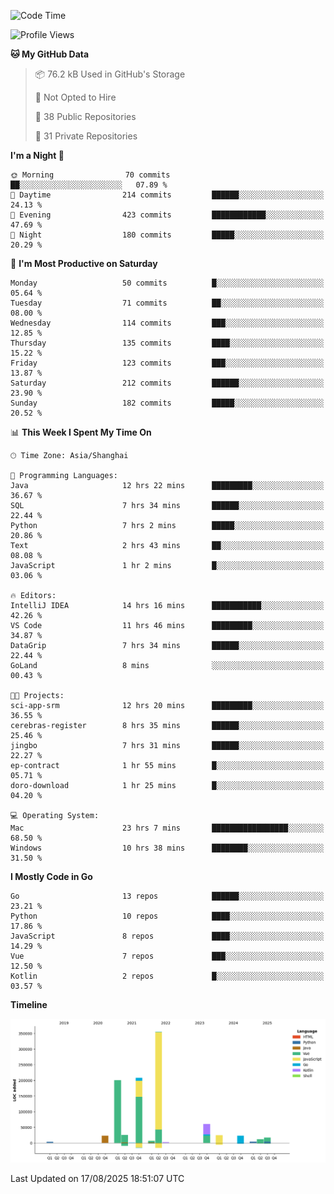 <!--START_SECTION:waka-->
![Code Time](http://img.shields.io/badge/Code%20Time-4%2C380%20hrs%2036%20mins-blue)

![Profile Views](http://img.shields.io/badge/Profile%20Views-0-blue)

**🐱 My GitHub Data** 

> 📦 76.2 kB Used in GitHub's Storage 
 > 
> 🚫 Not Opted to Hire
 > 
> 📜 38 Public Repositories 
 > 
> 🔑 31 Private Repositories 
 > 
**I'm a Night 🦉** 

```text
🌞 Morning                70 commits          ██░░░░░░░░░░░░░░░░░░░░░░░   07.89 % 
🌆 Daytime                214 commits         ██████░░░░░░░░░░░░░░░░░░░   24.13 % 
🌃 Evening                423 commits         ████████████░░░░░░░░░░░░░   47.69 % 
🌙 Night                  180 commits         █████░░░░░░░░░░░░░░░░░░░░   20.29 % 
```
📅 **I'm Most Productive on Saturday** 

```text
Monday                   50 commits          █░░░░░░░░░░░░░░░░░░░░░░░░   05.64 % 
Tuesday                  71 commits          ██░░░░░░░░░░░░░░░░░░░░░░░   08.00 % 
Wednesday                114 commits         ███░░░░░░░░░░░░░░░░░░░░░░   12.85 % 
Thursday                 135 commits         ████░░░░░░░░░░░░░░░░░░░░░   15.22 % 
Friday                   123 commits         ███░░░░░░░░░░░░░░░░░░░░░░   13.87 % 
Saturday                 212 commits         ██████░░░░░░░░░░░░░░░░░░░   23.90 % 
Sunday                   182 commits         █████░░░░░░░░░░░░░░░░░░░░   20.52 % 
```


📊 **This Week I Spent My Time On** 

```text
🕑︎ Time Zone: Asia/Shanghai

💬 Programming Languages: 
Java                     12 hrs 22 mins      █████████░░░░░░░░░░░░░░░░   36.67 % 
SQL                      7 hrs 34 mins       ██████░░░░░░░░░░░░░░░░░░░   22.44 % 
Python                   7 hrs 2 mins        █████░░░░░░░░░░░░░░░░░░░░   20.86 % 
Text                     2 hrs 43 mins       ██░░░░░░░░░░░░░░░░░░░░░░░   08.08 % 
JavaScript               1 hr 2 mins         █░░░░░░░░░░░░░░░░░░░░░░░░   03.06 % 

🔥 Editors: 
IntelliJ IDEA            14 hrs 16 mins      ███████████░░░░░░░░░░░░░░   42.26 % 
VS Code                  11 hrs 46 mins      █████████░░░░░░░░░░░░░░░░   34.87 % 
DataGrip                 7 hrs 34 mins       ██████░░░░░░░░░░░░░░░░░░░   22.44 % 
GoLand                   8 mins              ░░░░░░░░░░░░░░░░░░░░░░░░░   00.43 % 

🐱‍💻 Projects: 
sci-app-srm              12 hrs 20 mins      █████████░░░░░░░░░░░░░░░░   36.55 % 
cerebras-register        8 hrs 35 mins       ██████░░░░░░░░░░░░░░░░░░░   25.46 % 
jingbo                   7 hrs 31 mins       ██████░░░░░░░░░░░░░░░░░░░   22.27 % 
ep-contract              1 hr 55 mins        █░░░░░░░░░░░░░░░░░░░░░░░░   05.71 % 
doro-download            1 hr 25 mins        █░░░░░░░░░░░░░░░░░░░░░░░░   04.20 % 

💻 Operating System: 
Mac                      23 hrs 7 mins       █████████████████░░░░░░░░   68.50 % 
Windows                  10 hrs 38 mins      ████████░░░░░░░░░░░░░░░░░   31.50 % 
```

**I Mostly Code in Go** 

```text
Go                       13 repos            ██████░░░░░░░░░░░░░░░░░░░   23.21 % 
Python                   10 repos            ████░░░░░░░░░░░░░░░░░░░░░   17.86 % 
JavaScript               8 repos             ████░░░░░░░░░░░░░░░░░░░░░   14.29 % 
Vue                      7 repos             ███░░░░░░░░░░░░░░░░░░░░░░   12.50 % 
Kotlin                   2 repos             █░░░░░░░░░░░░░░░░░░░░░░░░   03.57 % 
```



**Timeline**

![Lines of Code chart](https://raw.githubusercontent.com/youtiaoguagua/youtiaoguagua/master/assets/bar_graph.png)


 Last Updated on 17/08/2025 18:51:07 UTC
<!--END_SECTION:waka-->